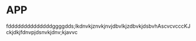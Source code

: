 # APP
fddddddddddddddggggdds;lkdnvkjznvkjnvjdbvlkjzdbvkjdsbvhAscvcvcccKJckjdkjfdnvpjdsnvkjdnv;kjavvc

